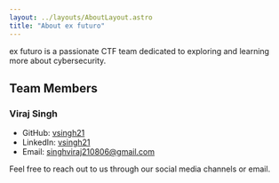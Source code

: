 ```yaml
---
layout: ../layouts/AboutLayout.astro
title: "About ex futuro"
---
```


ex futuro is a passionate CTF team dedicated to exploring and learning more about cybersecurity.

## Team Members

### Viraj Singh
- GitHub: [vsingh21](https://github.com/vsingh21)
- LinkedIn: [vsingh21](https://www.linkedin.com/in/vsingh21/)
- Email: singhviraj210806@gmail.com


Feel free to reach out to us through our social media channels or email.


